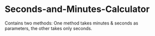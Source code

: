 # Seconds-and-Minutes-Calculator

Contains two methods: One method takes minutes & seconds as parameters, the other takes only seconds.
